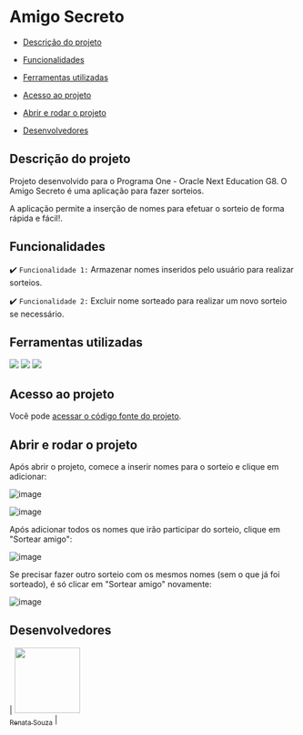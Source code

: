 # Amigo Secreto


- [Descrição do projeto](#descrição-do-projeto)

- [Funcionalidades](#funcionalidades)

- [Ferramentas utilizadas](#ferramentas-utilizadas)

- [Acesso ao projeto](#acesso-ao-projeto)

- [Abrir e rodar o projeto](#abrir-e-rodar-o-projeto)

- [Desenvolvedores](#desenvolvedores)

## Descrição do projeto 
 Projeto desenvolvido para o Programa One - Oracle Next Education G8. O Amigo Secreto é uma aplicação para fazer sorteios.

A aplicação permite a inserção de nomes para efetuar o sorteio de forma rápida e fácil!.


## Funcionalidades

:heavy_check_mark: `Funcionalidade 1:` Armazenar nomes inseridos pelo usuário para realizar sorteios.

:heavy_check_mark: `Funcionalidade 2:` Excluir nome sorteado para realizar um novo sorteio se necessário.


## Ferramentas utilizadas

<img src="https://img.shields.io/badge/HTML-239120?style=for-the-badge&logo=html5&logoColor=white">
  <img src="https://img.shields.io/badge/CSS-239120?&style=for-the-badge&logo=css3&logoColor=white">
  <img src="https://img.shields.io/badge/JavaScript-F7DF1E?style=for-the-badge&logo=javascript&logoColor=black">
</div>

## Acesso ao projeto

Você pode [acessar o código fonte do projeto](https://github.com/renataapsouza05/amigo-secreto).

## Abrir e rodar o projeto

Após abrir o projeto, comece a inserir nomes para o sorteio e clique em adicionar:

![image](https://github.com/user-attachments/assets/690efbc1-ebd2-4280-827a-cdb7162fd16f)

![image](https://github.com/user-attachments/assets/2ac2ac0c-f022-4fe8-bf4b-5d72754568cf)

Após adicionar todos os nomes que irão participar do sorteio, clique em "Sortear amigo":

![image](https://github.com/user-attachments/assets/fe0bcc10-d59f-4f7d-8747-4a6a25dd7670)

Se precisar fazer outro sorteio com os mesmos nomes (sem o que já foi sorteado), é só clicar em "Sortear amigo" novamente:

![image](https://github.com/user-attachments/assets/3cfe501e-72b2-45a4-ad0e-1b601b8a2ef0)

## Desenvolvedores

| [<img src="https://avatars.githubusercontent.com/u/142037814?v=4" width=115><br><sub>Renata Souza</sub>](https://github.com/renataapsouza05) | 

